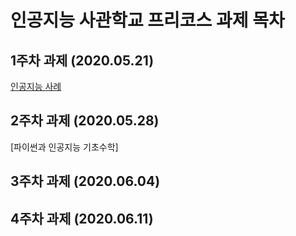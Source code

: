 # 인공지능 사관학교 프리코스 과제 목차

## 1주차 과제 (2020.05.21)

[인공지능 사례](https://github.com/myeongsoyi/soyi1/blob/master/1%EC%A3%BC%EC%B0%A8%20%EA%B3%BC%EC%A0%9C.ipynb)

## 2주차 과제 (2020.05.28)

[파이썬과 인공지능 기초수학]

## 3주차 과제 (2020.06.04)



## 4주차 과제 (2020.06.11)
